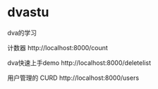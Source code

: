 # dvastu
dva的学习
<p>计数器 http://localhost:8000/count</p>
<p>dva快速上手demo http://localhost:8000/deletelist</p>
<p>用户管理的 CURD http://localhost:8000/users</p>

